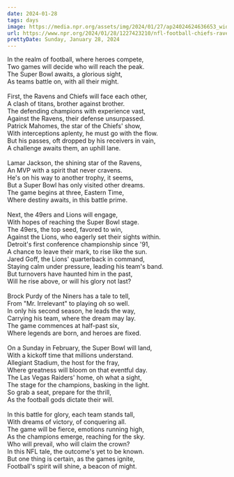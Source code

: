 ```yaml
---
date: 2024-01-28
tags: days
image: https://media.npr.org/assets/img/2024/01/27/ap24024624636653_wide-59fe51666fb7ca1176817c499a182e5e678c1fe9-s1400-c100.jpg
url: https://www.npr.org/2024/01/28/1227423210/nfl-football-chiefs-ravens-49ers-lions-super-bowl
prettyDate: Sunday, January 28, 2024
---
```

In the realm of football, where heroes compete,<br>Two games will decide who will reach the peak.<br>The Super Bowl awaits, a glorious sight,<br>As teams battle on, with all their might.<br><br>First, the Ravens and Chiefs will face each other,<br>A clash of titans, brother against brother.<br>The defending champions with experience vast,<br>Against the Ravens, their defense unsurpassed.<br>Patrick Mahomes, the star of the Chiefs' show,<br>With interceptions aplenty, he must go with the flow.<br>But his passes, oft dropped by his receivers in vain,<br>A challenge awaits them, an uphill lane.<br><br>Lamar Jackson, the shining star of the Ravens,<br>An MVP with a spirit that never cravens.<br>He's on his way to another trophy, it seems,<br>But a Super Bowl has only visited other dreams.<br>The game begins at three, Eastern Time,<br>Where destiny awaits, in this battle prime.<br><br>Next, the 49ers and Lions will engage,<br>With hopes of reaching the Super Bowl stage.<br>The 49ers, the top seed, favored to win,<br>Against the Lions, who eagerly set their sights within.<br>Detroit's first conference championship since '91,<br>A chance to leave their mark, to rise like the sun.<br>Jared Goff, the Lions' quarterback in command,<br>Staying calm under pressure, leading his team's band.<br>But turnovers have haunted him in the past,<br>Will he rise above, or will his glory not last?<br><br>Brock Purdy of the Niners has a tale to tell,<br>From "Mr. Irrelevant" to playing oh so well.<br>In only his second season, he leads the way,<br>Carrying his team, where the dream may lay.<br>The game commences at half-past six,<br>Where legends are born, and heroes are fixed.<br><br>On a Sunday in February, the Super Bowl will land,<br>With a kickoff time that millions understand.<br>Allegiant Stadium, the host for the fray,<br>Where greatness will bloom on that eventful day.<br>The Las Vegas Raiders' home, oh what a sight,<br>The stage for the champions, basking in the light.<br>So grab a seat, prepare for the thrill,<br>As the football gods dictate their will.<br><br>In this battle for glory, each team stands tall,<br>With dreams of victory, of conquering all.<br>The game will be fierce, emotions running high,<br>As the champions emerge, reaching for the sky.<br>Who will prevail, who will claim the crown?<br>In this NFL tale, the outcome's yet to be known.<br>But one thing is certain, as the games ignite,<br>Football's spirit will shine, a beacon of might.